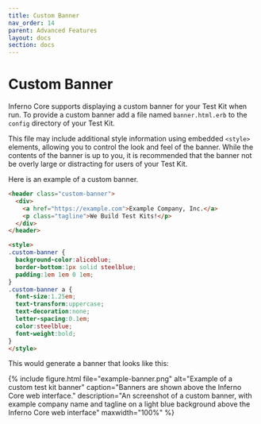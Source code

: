 ```yaml
---
title: Custom Banner
nav_order: 14
parent: Advanced Features
layout: docs
section: docs
---
```


# Custom Banner
Inferno Core supports displaying a custom banner for your Test Kit when run. To provide a custom banner add 
a file named `banner.html.erb` to the `config` directory of your Test Kit.

This file may include additional style information using embedded `<style>` elements, allowing you to control the look and feel of the banner.
While the contents of the banner is up to you, it is recommended that the banner not be overly large or distracting for users of your Test Kit. 

Here is an example of a custom banner.

```html
<header class="custom-banner">
  <div>
    <a href="https://example.com">Example Company, Inc.</a>
    <p class="tagline">We Build Test Kits!</p>
  </div>
</header>

<style>
.custom-banner {
  background-color:aliceblue;
  border-bottom:1px solid steelblue;
  padding:1em 1em 0 1em;
}
.custom-banner a {
  font-size:1.25em;
  text-transform:uppercase;
  text-decoration:none;
  letter-spacing:0.1em;
  color:steelblue;
  font-weight:bold;
}
</style>
```

This would generate a banner that looks like this:

{% include figure.html 
    file="example-banner.png"
    alt="Example of a custom test kit banner"
    caption="Banners are shown above the Inferno Core web interface."
    description="An screenshot of a custom banner, with example company name and tagline on a light blue background above the Inferno Core web interface"
    maxwidth="100%"
%}
